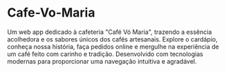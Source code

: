 # Cafe-Vo-Maria
Um web app dedicado à cafeteria "Café Vó Maria", trazendo a essência acolhedora e os sabores únicos dos cafés artesanais. Explore o cardápio, conheça nossa história, faça pedidos online e mergulhe na experiência de um café feito com carinho e tradição. Desenvolvido com tecnologias modernas para proporcionar uma navegação intuitiva e agradável.

